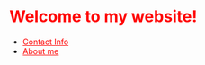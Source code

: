 <style>
    body {
        background-image: url('matrix2.gif');
        background-size: cover;
        background-position: center;
    }
    .red-header {
        color: red;
    }
</style>

<h1 class="red-header">Welcome to my website!</h1>
<ul>
    <li><a href="./contact" style="color: red">Contact Info</a></li>
    <li><a href="./aboutme" style="color: red">About me</a></li>
</ul>
